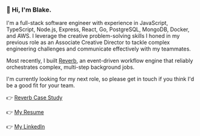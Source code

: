 ### 👋 Hi, I'm Blake.

I'm a full-stack software engineer with experience in JavaScript, TypeScript, Node.js, Express, React, Go, PostgreSQL, MongoDB, Docker, and AWS.  I leverage the creative problem-solving skills I honed in my previous role as an Associate Creative Director to tackle complex engineering challenges and communicate effectively with my teammates.

Most recently, I built [Reverb](https://reverb-app.github.io/), an event-driven workflow engine that reliably orchestrates complex, multi-step background jobs.

I'm currently looking for my next role, so please get in touch if you think I'd be a good fit for your team. 

👉 [Reverb Case Study](https://reverb-app.github.io/#case-study)

👉 [My Resume](https://blakefromkin.github.io/resume)

👉 [My LinkedIn](https://www.linkedin.com/in/blakefromkin/)

<!--
**blakefromkin/blakefromkin** is a ✨ _special_ ✨ repository because its `README.md` (this file) appears on your GitHub profile.

Here are some ideas to get you started:

- 🔭 I’m currently working on ...
- 🌱 I’m currently learning ...
- 👯 I’m looking to collaborate on ...
- 🤔 I’m looking for help with ...
- 💬 Ask me about ...
- 📫 How to reach me: ...
- 😄 Pronouns: ...
- ⚡ Fun fact: ...
-->
